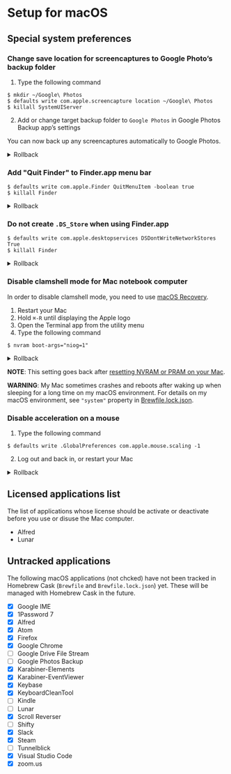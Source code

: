 # Setup for macOS
## Special system preferences
### Change save location for screencaptures to Google Photo’s backup folder
1. Type the following command
```shell
$ mkdir ~/Google\ Photos
$ defaults write com.apple.screencapture location ~/Google\ Photos
$ killall SystemUIServer
```
2. Add or change target backup folder to `Google Photos` in Google Photos Backup app’s settings

You can now back up any screencaptures automatically to Google Photos.

<details><summary>Rollback</summary>

```shell
$ defaults delete com.apple.screencapture location
$ killall SystemUIServer
```
</details>

### Add "Quit Finder" to Finder.app menu bar
```shell
$ defaults write com.apple.Finder QuitMenuItem -boolean true
$ killall Finder
```

<details><summary>Rollback</summary>

```shell
$ defaults delete com.apple.Finder QuitMenuItem
$ killall Finder
```
</details>

### Do not create `.DS_Store` when using Finder.app
```shell
$ defaults write com.apple.desktopservices DSDontWriteNetworkStores True
$ killall Finder
```

<details><summary>Rollback</summary>

```shell
$ defaults write com.apple.desktopservices DSDontWriteNetworkStores False
$ killall Finder
```
</details>

### Disable clamshell mode for Mac notebook computer
In order to disable clamshell mode, you need to use [macOS Recovery](https://support.apple.com/en-us/HT201314).

1. Restart your Mac
2. Hold `⌘-R` until displaying the Apple logo
3. Open the Terminal app from the utility menu
4. Type the following command
```shell
$ nvram boot-args="niog=1"
```

<details><summary>Rollback</summary>

1. Same as the setup procedure 1-3
2. Type the following command
```shell
$ nvram -d boot-args
```
</details>

**NOTE**: This setting goes back after [resetting NVRAM or PRAM on your Mac](https://support.apple.com/en-us/HT204063).

**WARNING**: My Mac sometimes crashes and reboots after waking up when sleeping for a long time on my macOS environment. For details on my macOS environment, see `"system"` property in [Brewfile.lock.json](/Brewfile.lock.json).

### Disable acceleration on a mouse
1. Type the following command
```shell
$ defaults write .GlobalPreferences com.apple.mouse.scaling -1
```
2. Log out and back in, or restart your Mac

<details><summary>Rollback</summary>

1. Type the following command
```shell
$ defaults write .GlobalPreferences com.apple.mouse.scaling 1
```
2. Log out and back in, or restart your Mac
</details>

## Licensed applications list
The list of applications whose license should be activate or deactivate before you use or disuse the Mac computer.

- Alfred
- Lunar

## Untracked applications
The following macOS applications (not chcked) have not been tracked in Homebrew Cask (`Brewfile` and `Brewfile.lock.json`) yet. These will be managed with Homebrew Cask in the future.

- [x] Google IME
- [x] 1Password 7
- [x] Alfred
- [x] Atom
- [x] Firefox
- [x] Google Chrome
- [ ] Google Drive File Stream
- [ ] Google Photos Backup
- [x] Karabiner-Elements
- [x] Karabiner-EventViewer
- [x] Keybase
- [x] KeyboardCleanTool
- [ ] Kindle
- [ ] Lunar
- [x] Scroll Reverser
- [ ] Shifty
- [x] Slack
- [x] Steam
- [ ] Tunnelblick
- [x] Visual Studio Code
- [x] zoom.us
